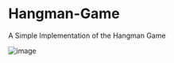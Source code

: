 # Hangman-Game
A Simple Implementation of the Hangman Game

![image](https://github.com/Dilmperis/Hangman-Game/assets/104980103/0e97a9ca-24cb-442b-a682-abfb47a38056)
